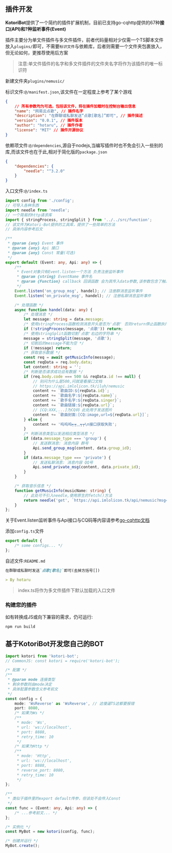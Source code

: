 ## 插件开发

**KotoriBot**提供了一个简约的插件扩展机制，目前已支持go-cqhttp提供的67种**接口(API)**和?种监听**事件(Event)**

插件主要分为单文件插件与多文件插件，前者代码量相对少仅需一个TS脚本文件放入`plugins/`即可，不需要`标识文件`与依赖库，后者则需要一个文件夹包裹放入，但无论如何，更推荐使用后方案

> 注意:单文件插件的名字和多文件插件的文件夹名字将作为该插件的唯一标识符

新建文件夹`plugins/nemusic/`

标识文件:`@/manifest.json`,该文件在一定程度上参考了某个游戏

```json
{
	// 所有参数均为可选，包括该文件，将在插件加载时在控制台输出信息
	"name": "网易云点歌", // 插件名字
	"description": "在群聊或私聊发送“点歌[歌名]”即可", // 插件描述
	"version": "0.0.1", // 插件版本
	"author": "hotaru", // 插件作者
	"license": "MIT" // 插件开源协议
}
```

依赖项文件:`@/dependencies`,源自于nodejs,当编写插件时也不免会引入一些别的库,而该文件也在于此,相对于简化版的`package.json`

```json
{
	"dependencies": {
		"needle": "^3.2.0"
	}
}
```

入口文件:`@/index.ts`

```typescript
import config from './config';
// 可导入各种东西
import needle from 'needle';
// 一个简易的http请求库
import { stringProcess, stringSplit } from '../../src/function';
// 该文件为Kotori-Bot提供的工具库，提供了一些简单的方法
// 具体内容参考后文

/**
 * @param {any} Event 事件
 * @param {any} Api 接口
 * @param {any} Const 常量(可选)
 */
export default (Event: any, Api: any) => {
	/**
	 * Event对象只有Event.listen一个方法 负责注册监听事件
	 * @param {string} EventName 事件名
	 * @param {Function} callback 回调函数 会为其传入data参数,该参数包含了触发事件的相关信息
	 */
	Event.listen('on_group_msg', handel); // 注册群消息监听事件
	Event.listen('on_private_msg', handel); // 注册私聊消息监听事件

	/* 处理函数 */
	async function handel(data: any) {
		/* 处理消息 */
		let message: string = data.message;
		/* 使用stringProcess函数检测消息开头是否为'点歌' 否则return停止函数执行 */
		if (!stringProcess(message, '点歌')) return;
		/* 使用stringSplit函数切割'点歌'右边的字符串 */
		message = stringSplit(message, '点歌');
		/* 切割后的message不能为空 */
		if (!message) return;
		/* 获取音乐数据 */
		const req = await getMusicInfo(message);
		const reqData = req.body.data;
		let content: string = '';
		/* 判断是否请求成功且有数据 */
		if (req.body.code === 500 && reqData.id !== null) {
			// 别问为什么是500,问就是看接口文档
			// https://api.imlolicon.tk/iluh/nemusic
			content += `歌曲ID:${reqData.id}`;
			content += `歌曲名字:${reqData.name}`;
			content += `歌手名字:${reqData.singer}`;
			content += `歌曲链接:${reqData.url}`;
			// [CQ:XXX,...]为CQ码 此处用于发送图片
			content += `歌曲封面:[CQ:image,url=${reqData.url}]`;
		} else {
			content += '呜呜呜┭┮﹏┭┮\n接口获取失败';
		}
		/* 判断消息类型以发送相应类型消息 */
		if (data.message_type === 'group') {
			// 发送群消息: 消息内容 群号
			Api.send_group_msg(content, data.group_id);
		}
		if (data.message_type === 'private') {
			// 发送私聊消息: 消息内容 QQ号
			Api.send_private_msg(content, data.private_id);
		}
	}

	/* 获取音乐信息 */
	function getMusicInfo(musicName: string) {
		// 此处可不引入needle,使用原生的fetch()方法
		return needle('get', `https://api.imlolicon.tk/api/nemusic?msg=${musicName}&line=1`);
	}
};
```

关于Event.listen监听事件与Api接口与CQ码等内容请参考[go-cqhttp文档](https://docs.go-cqhttp.org/)

添加`config.ts`文件

```typescript
export default {
	/* some configs... */
};
```

自述文件:`README.md`

```markdown
在群聊或私聊时发送`点歌[歌名]`即可(去掉方括号[])

> By hotaru
```

> index.ts将作为多文件插件下默认加载的入口文件

### 构建您的插件

如有转换成JS或向下兼容的需求，仍可运行:

```bash
npm run build
```

## 基于KotoriBot开发您自己的BOT

```typescript
import kotori from 'kotori-bot';
// CommonJS: const kotori = require('kotori-bot');

/* 配置 */
/**
 * @param mode 连接类型
 * 剩余参数则由mode决定
 * 具体配置参数含义参考前文
 */
const config = {
	mode: 'WsReverse' as 'WsReverse', // 这傻逼TS这都要报错
	port: 8080,
	/* 如果为Ws */
	/**
	 * mode: 'Ws',
	 * url: 'ws://localhost',
	 * port: 8888,
	 * retry_time: 10
	 */
	/* 如果为Http */
	/**
	 * mode: 'Http',
	 * url: 'ws://localhost',
	 * port: 8888,
	 * reverse_port: 8080,
	 * retry_time: 10
	 */
};

/**
 * 类似于插件里的export default传参，但该处不会传入Const
 */
const func = (Event: any, Api: any) => {
	/* ...参考前文... */
};

/* 实例化 */
const MyBot = new kotori(config, func);

/* 创建并运行 */
MyBot.create();
```
